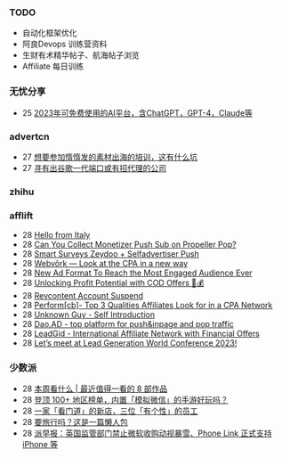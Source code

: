 ### TODO
-  自动化框架优化
-  阿良Devops 训练营资料
-  生财有术精华帖子、航海帖子浏览
-  Affiliate 每日训练

### 无忧分享
<!-- ruyo:START -->
-  25 [2023年可免费使用的AI平台，含ChatGPT，GPT-4，Claude等](https://51.ruyo.net/18350.html)<!-- ruyo:END -->

### advertcn
<!-- advertcn:START -->
-  27 [想要参加惰惰发的素材出海的培训，这有什么坑](https://www.advertcn.com/forum.php?mod=viewthread&tid=110123)
-  27 [寻有出谷歌一代端口或有招代理的公司](https://www.advertcn.com/forum.php?mod=viewthread&tid=110117)<!-- advertcn:END -->

### zhihu
<!-- zhihu:START -->
<!-- zhihu:END -->

### afflift
<!-- afflift:START -->
-  28 [Hello from Italy](https://afflift.com/f/threads/hello-from-italy.10838/)
-  28 [Can You Collect Monetizer Push Sub on Propeller Pop?](https://afflift.com/f/threads/can-you-collect-monetizer-push-sub-on-propeller-pop.10834/)
-  28 [Smart Surveys Zeydoo + Selfadvertiser Push](https://afflift.com/f/threads/smart-surveys-zeydoo-selfadvertiser-push.10839/)
-  28 [Webvõrk — Look at the CPA in a new way](https://afflift.com/f/threads/webv%C3%B5rk-%E2%80%94-look-at-the-cpa-in-a-new-way.2820/)
-  28 [New Ad Format To Reach the Most Engaged Audience Ever](https://afflift.com/f/threads/new-ad-format-to-reach-the-most-engaged-audience-ever.10806/)
-  28 [Unlocking Profit Potential with COD Offers 🚀💰](https://afflift.com/f/threads/unlocking-profit-potential-with-cod-offers-%F0%9F%9A%80%F0%9F%92%B0.10673/)
-  28 [Revcontent Account Suspend](https://afflift.com/f/threads/revcontent-account-suspend.10833/)
-  28 [Perform[cb]- Top 3 Qualities Affiliates Look for in a CPA Network](https://afflift.com/f/threads/perform-cb-top-3-qualities-affiliates-look-for-in-a-cpa-network.10824/)
-  28 [Unknown Guy - Self Introduction](https://afflift.com/f/threads/unknown-guy-self-introduction.10835/)
-  28 [Dao.AD - top platform for push&amp;inpage and pop traffic](https://afflift.com/f/threads/dao-ad-top-platform-for-push-inpage-and-pop-traffic.5708/)
-  28 [LeadGid - International Affiliate Network with Financial Offers](https://afflift.com/f/threads/leadgid-international-affiliate-network-with-financial-offers.6217/)
-  28 [Let’s meet at Lead Generation World Conference 2023!](https://afflift.com/f/threads/let%E2%80%99s-meet-at-lead-generation-world-conference-2023.10837/)<!-- afflift:END -->

### 少数派
<!-- sspai:START -->
-  28 [本周看什么 | 最近值得一看的 8 部作品](https://sspai.com/post/79512)
-  28 [登顶 100+ 地区榜单，内置「模拟微信」的手游好玩吗？](https://sspai.com/post/79503)
-  28 [一家「看门道」的新店，三位「有个性」的员工](https://sspai.com/post/79505)
-  28 [要旅行吗？这是一篇懒人包](https://sspai.com/post/79502)
-  28 [派早报：英国监管部门禁止微软收购动视暴雪、Phone Link 正式支持 iPhone 等](https://sspai.com/post/79501)<!-- sspai:END -->
